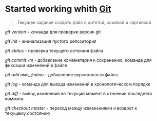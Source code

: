 # Started working whith [Git](http://git-scm.com)

>Текущее задание создать файл с цитотой, ссылкой и картинкой

*git version* - команда для проверки версии git

*git init* - инииализация пустого репозитория

*git status* - проверка текущего сотояния файла

*git commit -m* - добавление коммнетария к сохранению, команда для фиксации изменений в файле

*git add имя_файла* - добавление версионности файла

*git log* - команда для вывода изменений в хронологическом порядке

*git diff* - вывод изменений на текущий момент в отноении последнего коммита

*git checkout master* - переход между изменениями и возврат к текущему состоянию

